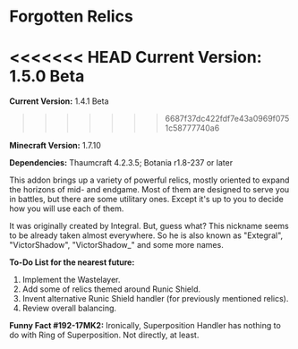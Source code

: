 # Forgotten Relics
<<<<<<< HEAD
**Current Version:** 1.5.0 Beta
=======
**Current Version:** 1.4.1 Beta
>>>>>>> 6687f37dc422fdf7e43a0969f0751c58777740a6

**Minecraft Version:** 1.7.10

**Dependencies:** Thaumcraft 4.2.3.5; Botania r1.8-237 or later

This addon brings up a variety of powerful relics, mostly oriented to expand the horizons of mid- and endgame. Most of them are designed to serve you in battles, but there are some utilitary ones. Except it's up to you to decide how you will use each of them.

It was originally created by Integral. But, guess what? This nickname seems to be already taken almost everywhere. So he is also known as "Extegral", "VictorShadow", "VictorShadow_" and some more names.

**To-Do List for the nearest future:**
1. Implement the Wastelayer.
2. Add some of relics themed around Runic Shield.
3. Invent alternative Runic Shield handler (for previously mentioned relics).
4. Review overall balancing.

**Funny Fact #192-17MK2:** Ironically, Superposition Handler has nothing to do with Ring of Superposition. Not directly, at least.
